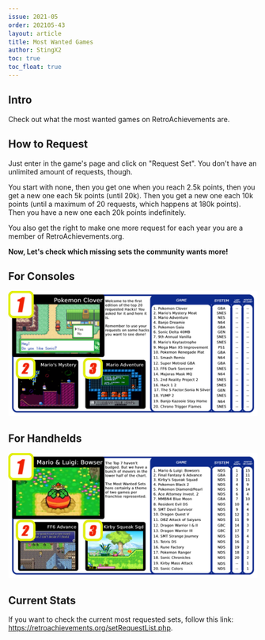 ```yaml
---
issue: 2021-05
order: 202105-43
layout: article
title: Most Wanted Games
author: StingX2
toc: true
toc_float: true
---
```


## Intro

Check out what the most wanted games on RetroAchievements are.

## How to Request

Just enter in the game's page and click on "Request Set". You don't have an unlimited amount of requests, though.

You start with none, then you get one when you reach 2.5k points, then you get a new one each 5k points (until 20k). Then you get a new one each 10k points (until a maximum of 20 requests, which happens at 180k points). Then you have a new one each 20k points indefinitely.

You also get the right to make one more request for each year you are a member of RetroAchievements.org.

**Now, Let's check which missing sets the community wants more!**


## For Consoles

[![](img/most-wanted-for-consoles.png)](img/most-wanted-for-consoles.png)


## For Handhelds

[![](img/most-wanted-for-handhelds.png)](img/most-wanted-for-handhelds.png)


## Current Stats

If you want to check the current most requested sets, follow this link: <https://retroachievements.org/setRequestList.php>.

